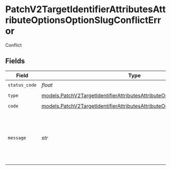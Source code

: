 # PatchV2TargetIdentifierAttributesAttributeOptionsOptionSlugConflictError

Conflict


## Fields

| Field                                                                                                                                                          | Type                                                                                                                                                           | Required                                                                                                                                                       | Description                                                                                                                                                    | Example                                                                                                                                                        |
| -------------------------------------------------------------------------------------------------------------------------------------------------------------- | -------------------------------------------------------------------------------------------------------------------------------------------------------------- | -------------------------------------------------------------------------------------------------------------------------------------------------------------- | -------------------------------------------------------------------------------------------------------------------------------------------------------------- | -------------------------------------------------------------------------------------------------------------------------------------------------------------- |
| `status_code`                                                                                                                                                  | *float*                                                                                                                                                        | :heavy_check_mark:                                                                                                                                             | N/A                                                                                                                                                            |                                                                                                                                                                |
| `type`                                                                                                                                                         | [models.PatchV2TargetIdentifierAttributesAttributeOptionsOptionConflictType](../models/patchv2targetidentifierattributesattributeoptionsoptionconflicttype.md) | :heavy_check_mark:                                                                                                                                             | N/A                                                                                                                                                            |                                                                                                                                                                |
| `code`                                                                                                                                                         | [models.PatchV2TargetIdentifierAttributesAttributeOptionsOptionConflictCode](../models/patchv2targetidentifierattributesattributeoptionsoptionconflictcode.md) | :heavy_check_mark:                                                                                                                                             | N/A                                                                                                                                                            |                                                                                                                                                                |
| `message`                                                                                                                                                      | *str*                                                                                                                                                          | :heavy_check_mark:                                                                                                                                             | N/A                                                                                                                                                            | There is already another select option with the title "Medium".                                                                                                |